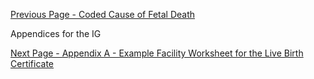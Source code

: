 [Previous Page - Coded Cause of Fetal Death](coded_cause_of_fetal_death.html)

Appendices for the IG

[Next Page - Appendix A - Example Facility Worksheet for the Live Birth Certificate](appendix_a_-_example_facility_worksheet_for_the_live_birth_certificate.html)